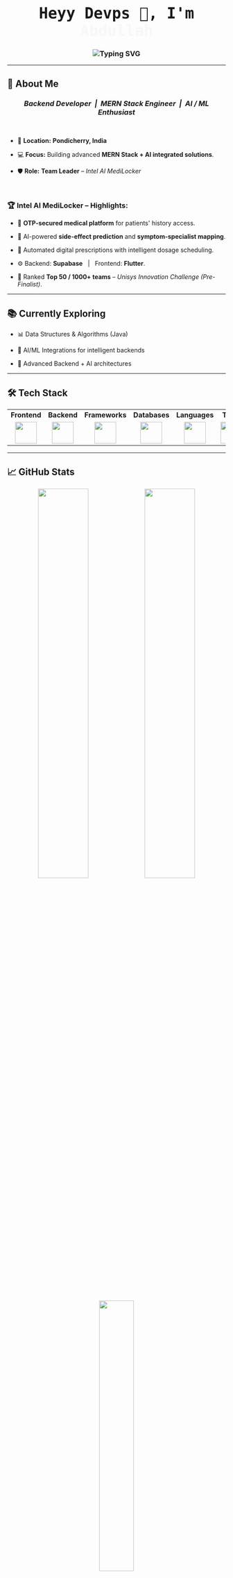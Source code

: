 <div align="center">

<h1><b><span style="font-family: 'Fira Code', monospace; font-size: 35px;">Heyy Devps 👋, I'm <span style="color:#f7f7f7;">Abdullah</span></span></b></h1>

<h3>
  <img src="https://readme-typing-svg.demolab.com?font=Fira+Code&size=22&pause=1000&color=F7F7F7&center=true&vCenter=true&width=500&lines=Backend+Developer;MERN+Stack+Engineer;AI+%26+ML+Enthusiast" alt="Typing SVG" />
</h3>

</div>

---

## 🚀 <b>About Me</b>

<div align="center">

### <b><i>Backend Developer &nbsp;|&nbsp; MERN Stack Engineer &nbsp;|&nbsp; AI / ML Enthusiast</i></b>

</div>

<br/>

- 📍 **Location:** <b>Pondicherry, India</b>

- 💻 **Focus:** Building advanced <b>MERN Stack + AI integrated solutions</b>.

- 🛡️ **Role:** <b>Team Leader</b> – <i>Intel AI MediLocker</i>  

<br/>

### 🏆 <b>Intel AI MediLocker – Highlights:</b>

- 🔐 <b>OTP-secured medical platform</b> for patients' history access.
  
- 🧠 AI-powered <b>side-effect prediction</b> and <b>symptom-specialist mapping</b>.
  
- 📝 Automated digital prescriptions with intelligent dosage scheduling.
  
- ⚙️ Backend: <b>Supabase</b> &nbsp; | &nbsp; Frontend: <b>Flutter</b>.
  
- 🏅 Ranked <b>Top 50 / 1000+ teams</b> – <i>Unisys Innovation Challenge (Pre-Finalist)</i>.

---

## 📚 <b>Currently Exploring</b>

- 📊 Data Structures & Algorithms (Java)
  
- 🤖 AI/ML Integrations for intelligent backends
  
- 🚀 Advanced Backend + AI architectures

---

## 🛠️ <b>Tech Stack</b>

<div align="center">

<table>
  <tr>
    <td align="center"><b>Frontend</b></td>
    <td align="center"><b>Backend</b></td>
    <td align="center"><b>Frameworks</b></td>
    <td align="center"><b>Databases</b></td>
    <td align="center"><b>Languages</b></td>
    <td align="center"><b>Tools</b></td>
  </tr>
  <tr>
    <td align="center"><img src="https://skillicons.dev/icons?i=react,flutter" height="50"/></td>
    <td align="center"><img src="https://skillicons.dev/icons?i=nodejs,express" height="50"/></td>
    <td align="center"><img src="https://skillicons.dev/icons?i=flask,django" height="50"/></td>
    <td align="center"><img src="https://skillicons.dev/icons?i=mongodb,mysql" height="50"/></td>
    <td align="center"><img src="https://skillicons.dev/icons?i=java,cpp,js" height="50"/></td>
    <td align="center"><img src="https://skillicons.dev/icons?i=git,github,postman,linux,vscode" height="50"/></td>
  </tr>
</table>

</div>

---

## 📈 <b>GitHub Stats</b>

<div align="center">

<img src="https://github-readme-stats.vercel.app/api?username=Abdullah-218&show_icons=true&theme=tokyonight&hide_border=true&count_private=true" width="48%"/>
<img src="https://github-readme-streak-stats.herokuapp.com/?user=Abdullah-218&theme=tokyonight&hide_border=true" width="48%"/>
<br/>
<img src="https://github-readme-stats.vercel.app/api/top-langs/?username=Abdullah-218&layout=compact&theme=tokyonight&hide_border=true" width="40%"/>

</div>

---

## 🏆 <b>Competitive Programming</b>

<div align="center">

<a href="https://leetcode.com/u/abdullxh_08/" target="_blank">
  <img src="https://img.shields.io/badge/LeetCode-FFA116?style=for-the-badge&logo=leetcode&logoColor=black" height="45">
</a>

</div>

---

## 📫 <b>Connect With Me</b>

<div align="center">

<a href="http://www.linkedin.com/in/abdullahxdev" target="_blank">
  <img src="https://img.shields.io/badge/LinkedIn-0A66C2?style=for-the-badge&logo=linkedin&logoColor=white" height="45">
</a>
&nbsp;&nbsp;
<a href="mailto:abdullahoffl2005@gmail.com">
  <img src="https://img.shields.io/badge/Gmail-EA4335?style=for-the-badge&logo=gmail&logoColor=white" height="45">
</a>

</div>

---

<p align="center">
  🚀 <b>Let's innovate and build impactful solutions together!</b>
</p>
